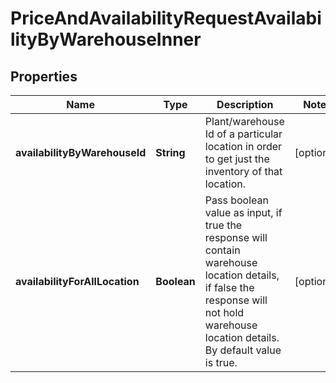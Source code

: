 

# PriceAndAvailabilityRequestAvailabilityByWarehouseInner


## Properties

| Name | Type | Description | Notes |
|------------ | ------------- | ------------- | -------------|
|**availabilityByWarehouseId** | **String** | Plant/warehouse Id of a particular location in order to get just the inventory of that location. |  [optional] |
|**availabilityForAllLocation** | **Boolean** | Pass boolean value as input, if true the response will contain warehouse location details, if false the response will not hold warehouse location details. By default value is true. |  [optional] |



